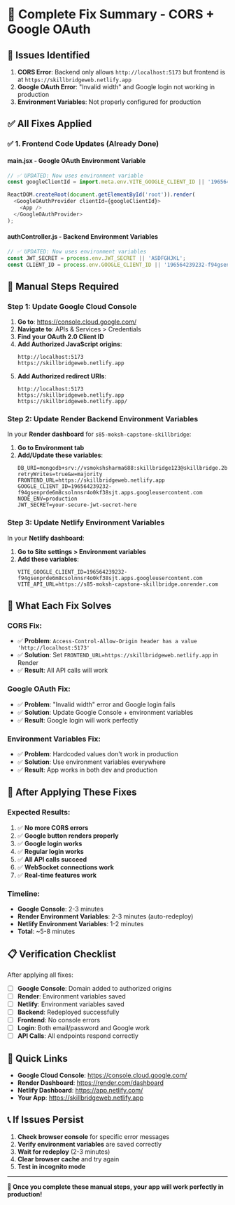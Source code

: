 # 🔧 Complete Fix Summary - CORS + Google OAuth

## 🚨 **Issues Identified**

1. **CORS Error**: Backend only allows `http://localhost:5173` but frontend is at `https://skillbridgeweb.netlify.app`
2. **Google OAuth Error**: "Invalid width" and Google login not working in production
3. **Environment Variables**: Not properly configured for production

## ✅ **All Fixes Applied**

### **✅ 1. Frontend Code Updates (Already Done)**

#### **main.jsx** - Google OAuth Environment Variable
```javascript
// ✅ UPDATED: Now uses environment variable
const googleClientId = import.meta.env.VITE_GOOGLE_CLIENT_ID || '196564239232-f94gsenprde6m8csolnnsr4o0kf38sjt.apps.googleusercontent.com';

ReactDOM.createRoot(document.getElementById('root')).render(
  <GoogleOAuthProvider clientId={googleClientId}>
    <App />
  </GoogleOAuthProvider>
);
```

#### **authController.js** - Backend Environment Variables
```javascript
// ✅ UPDATED: Now uses environment variables
const JWT_SECRET = process.env.JWT_SECRET || 'ASDFGHJKL';
const CLIENT_ID = process.env.GOOGLE_CLIENT_ID || '196564239232-f94gsenprde6m8csolnnsr4o0kf38sjt.apps.googleusercontent.com';
```

## 🔧 **Manual Steps Required**

### **Step 1: Update Google Cloud Console**

1. **Go to**: https://console.cloud.google.com/
2. **Navigate to**: APIs & Services > Credentials
3. **Find your OAuth 2.0 Client ID**
4. **Add Authorized JavaScript origins**:
   ```
   http://localhost:5173
   https://skillbridgeweb.netlify.app
   ```
5. **Add Authorized redirect URIs**:
   ```
   http://localhost:5173
   https://skillbridgeweb.netlify.app
   https://skillbridgeweb.netlify.app/
   ```

### **Step 2: Update Render Backend Environment Variables**

In your **Render dashboard** for `s85-moksh-capstone-skillbridge`:

1. **Go to Environment tab**
2. **Add/Update these variables**:
   ```
   DB_URI=mongodb+srv://vsmokshsharma688:skillbridge123@skillbridge.2b1itpi.mongodb.net/skillbridge?retryWrites=true&w=majority
   FRONTEND_URL=https://skillbridgeweb.netlify.app
   GOOGLE_CLIENT_ID=196564239232-f94gsenprde6m8csolnnsr4o0kf38sjt.apps.googleusercontent.com
   NODE_ENV=production
   JWT_SECRET=your-secure-jwt-secret-here
   ```

### **Step 3: Update Netlify Environment Variables**

In your **Netlify dashboard**:

1. **Go to Site settings > Environment variables**
2. **Add these variables**:
   ```
   VITE_GOOGLE_CLIENT_ID=196564239232-f94gsenprde6m8csolnnsr4o0kf38sjt.apps.googleusercontent.com
   VITE_API_URL=https://s85-moksh-capstone-skillbridge.onrender.com
   ```

## 🎯 **What Each Fix Solves**

### **CORS Fix**:
- ✅ **Problem**: `Access-Control-Allow-Origin header has a value 'http://localhost:5173'`
- ✅ **Solution**: Set `FRONTEND_URL=https://skillbridgeweb.netlify.app` in Render
- ✅ **Result**: All API calls will work

### **Google OAuth Fix**:
- ✅ **Problem**: "Invalid width" error and Google login fails
- ✅ **Solution**: Update Google Console + environment variables
- ✅ **Result**: Google login will work perfectly

### **Environment Variables Fix**:
- ✅ **Problem**: Hardcoded values don't work in production
- ✅ **Solution**: Use environment variables everywhere
- ✅ **Result**: App works in both dev and production

## 🚀 **After Applying These Fixes**

### **Expected Results**:
1. ✅ **No more CORS errors**
2. ✅ **Google button renders properly**
3. ✅ **Google login works**
4. ✅ **Regular login works**
5. ✅ **All API calls succeed**
6. ✅ **WebSocket connections work**
7. ✅ **Real-time features work**

### **Timeline**:
- **Google Console**: 2-3 minutes
- **Render Environment Variables**: 2-3 minutes (auto-redeploy)
- **Netlify Environment Variables**: 1-2 minutes
- **Total**: ~5-8 minutes

## 📋 **Verification Checklist**

After applying all fixes:

- [ ] **Google Console**: Domain added to authorized origins
- [ ] **Render**: Environment variables saved
- [ ] **Netlify**: Environment variables saved
- [ ] **Backend**: Redeployed successfully
- [ ] **Frontend**: No console errors
- [ ] **Login**: Both email/password and Google work
- [ ] **API Calls**: All endpoints respond correctly

## 🔗 **Quick Links**

- **Google Cloud Console**: https://console.cloud.google.com/
- **Render Dashboard**: https://render.com/dashboard
- **Netlify Dashboard**: https://app.netlify.com/
- **Your App**: https://skillbridgeweb.netlify.app

## 📞 **If Issues Persist**

1. **Check browser console** for specific error messages
2. **Verify environment variables** are saved correctly
3. **Wait for redeploy** (2-3 minutes)
4. **Clear browser cache** and try again
5. **Test in incognito mode**

---

**🎉 Once you complete these manual steps, your app will work perfectly in production!** 